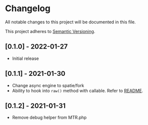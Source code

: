 # Changelog
All notable changes to this project will be documented in this file.

This project adheres to [Semantic Versioning](https://semver.org/spec/v2.0.0.html).

## [0.1.0] - 2022-01-27
- Initial release

## [0.1.1] - 2021-01-30
- Change async engine to spatie/fork
- Ability to hook into `raw()` method with callable. Refer to [README](README.md).



## [0.1.2] - 2021-01-31
- Remove debug helper from MTR.php


